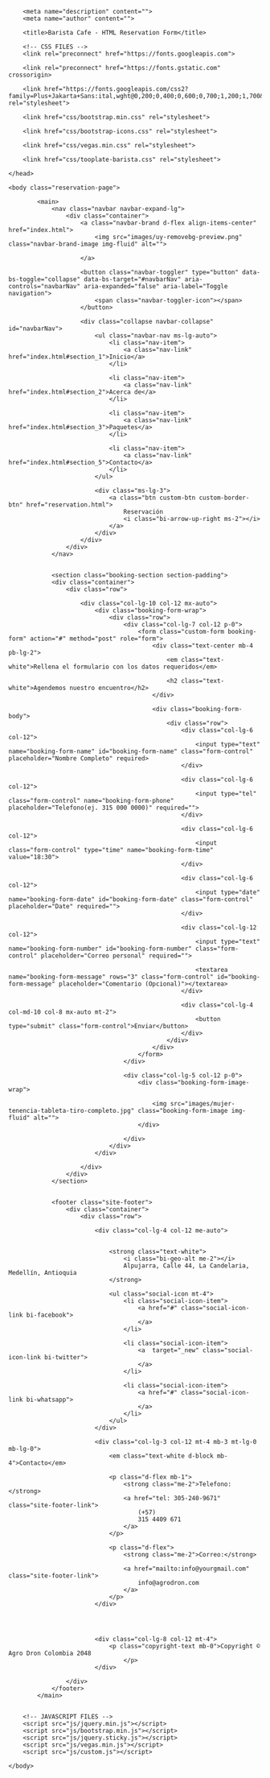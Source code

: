 <!doctype html>
<html lang="en">
    <head>
        <meta charset="utf-8">
        <meta name="viewport" content="width=device-width, initial-scale=1">

        <meta name="description" content="">
        <meta name="author" content="">

        <title>Barista Cafe - HTML Reservation Form</title>

        <!-- CSS FILES -->                
        <link rel="preconnect" href="https://fonts.googleapis.com">
        
        <link rel="preconnect" href="https://fonts.gstatic.com" crossorigin>

        <link href="https://fonts.googleapis.com/css2?family=Plus+Jakarta+Sans:ital,wght@0,200;0,400;0,600;0,700;1,200;1,700&display=swap" rel="stylesheet">
            
        <link href="css/bootstrap.min.css" rel="stylesheet">

        <link href="css/bootstrap-icons.css" rel="stylesheet">

        <link href="css/vegas.min.css" rel="stylesheet">

        <link href="css/tooplate-barista.css" rel="stylesheet">
<!--

Tooplate 2137 Barista

https://www.tooplate.com/view/2137-barista-cafe

Bootstrap 5 HTML CSS Template

-->
    </head>
    
    <body class="reservation-page">
                
            <main>
                <nav class="navbar navbar-expand-lg">                
                    <div class="container">
                        <a class="navbar-brand d-flex align-items-center" href="index.html">
                            <img src="images/uy-removebg-preview.png" class="navbar-brand-image img-fluid" alt="">
                            
                        </a>
        
                        <button class="navbar-toggler" type="button" data-bs-toggle="collapse" data-bs-target="#navbarNav" aria-controls="navbarNav" aria-expanded="false" aria-label="Toggle navigation">
                            <span class="navbar-toggler-icon"></span>
                        </button>
        
                        <div class="collapse navbar-collapse" id="navbarNav">
                            <ul class="navbar-nav ms-lg-auto">
                                <li class="nav-item">
                                    <a class="nav-link" href="index.html#section_1">Inicio</a>
                                </li>
        
                                <li class="nav-item">
                                    <a class="nav-link" href="index.html#section_2">Acerca de</a>
                                </li>

                                <li class="nav-item">
                                    <a class="nav-link" href="index.html#section_3">Paquetes</a>
                                </li>

                                <li class="nav-item">
                                    <a class="nav-link" href="index.html#section_5">Contacto</a>
                                </li>
                            </ul>

                            <div class="ms-lg-3">
                                <a class="btn custom-btn custom-border-btn" href="reservation.html">
                                    Reservación
                                    <i class="bi-arrow-up-right ms-2"></i>
                                </a>
                            </div>
                        </div>
                    </div>
                </nav>
                

                <section class="booking-section section-padding">
                <div class="container">
                    <div class="row">

                        <div class="col-lg-10 col-12 mx-auto">
                            <div class="booking-form-wrap">
                                <div class="row">
                                    <div class="col-lg-7 col-12 p-0">
                                        <form class="custom-form booking-form" action="#" method="post" role="form">
                                            <div class="text-center mb-4 pb-lg-2">
                                                <em class="text-white">Rellena el formulario con los datos requeridos</em>

                                                <h2 class="text-white">Agendemos nuestro encuentro</h2>
                                            </div>

                                            <div class="booking-form-body">
                                                <div class="row">
                                                    <div class="col-lg-6 col-12">
                                                        <input type="text" name="booking-form-name" id="booking-form-name" class="form-control" placeholder="Nombre Completo" required>
                                                    </div>

                                                    <div class="col-lg-6 col-12">
                                                        <input type="tel" class="form-control" name="booking-form-phone" placeholder="Telefono(ej. 315 000 0000)" required="">
                                                    </div>

                                                    <div class="col-lg-6 col-12">
                                                        <input class="form-control" type="time" name="booking-form-time" value="18:30">
                                                    </div>

                                                    <div class="col-lg-6 col-12">
                                                        <input type="date" name="booking-form-date" id="booking-form-date" class="form-control" placeholder="Date" required="">
                                                    </div>

                                                    <div class="col-lg-12 col-12">
                                                        <input type="text" name="booking-form-number" id="booking-form-number" class="form-control" placeholder="Correo personal" required="">

                                                        <textarea name="booking-form-message" rows="3" class="form-control" id="booking-form-message" placeholder="Comentario (Opcional)"></textarea>
                                                    </div>

                                                    <div class="col-lg-4 col-md-10 col-8 mx-auto mt-2">
                                                        <button type="submit" class="form-control">Enviar</button>
                                                    </div>
                                                </div>
                                            </div>
                                        </form>
                                    </div>

                                    <div class="col-lg-5 col-12 p-0">
                                        <div class="booking-form-image-wrap">
                                            
                                            <img src="images/mujer-tenencia-tableta-tiro-completo.jpg" class="booking-form-image img-fluid" alt="">
                                        </div>

                                    </div>
                                </div>
                            </div>

                        </div>
                    </div>
                </section>


                <footer class="site-footer">
                    <div class="container">
                        <div class="row">

                            <div class="col-lg-4 col-12 me-auto">
                           

                                <strong class="text-white">
                                    <i class="bi-geo-alt me-2"></i>
                                    Alpujarra, Calle 44, La Candelaria, Medellín, Antioquia
                                </strong>

                                <ul class="social-icon mt-4">
                                    <li class="social-icon-item">
                                        <a href="#" class="social-icon-link bi-facebook">
                                        </a>
                                    </li>
        
                                    <li class="social-icon-item">
                                        <a  target="_new" class="social-icon-link bi-twitter">
                                        </a>
                                    </li>

                                    <li class="social-icon-item">
                                        <a href="#" class="social-icon-link bi-whatsapp">
                                        </a>
                                    </li>
                                </ul>
                            </div>

                            <div class="col-lg-3 col-12 mt-4 mb-3 mt-lg-0 mb-lg-0">
                                <em class="text-white d-block mb-4">Contacto</em>

                                <p class="d-flex mb-1">
                                    <strong class="me-2">Telefono:</strong>
                                    <a href="tel: 305-240-9671" class="site-footer-link">
                                        (+57) 
                                        315 4409 671
                                    </a>
                                </p>

                                <p class="d-flex">
                                    <strong class="me-2">Correo:</strong>

                                    <a href="mailto:info@yourgmail.com" class="site-footer-link">
                                        info@agrodron.com
                                    </a>
                                </p>
                            </div>


                            

                            <div class="col-lg-8 col-12 mt-4">
                                <p class="copyright-text mb-0">Copyright © Agro Dron Colombia 2048 
                                    </p>
                            </div>

                    </div>
                </footer>
            </main>


        <!-- JAVASCRIPT FILES -->
        <script src="js/jquery.min.js"></script>
        <script src="js/bootstrap.min.js"></script>
        <script src="js/jquery.sticky.js"></script>
        <script src="js/vegas.min.js"></script>
        <script src="js/custom.js"></script>

    </body>
</html>
